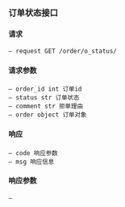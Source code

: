 ### 订单状态接口
#### 请求
    — request GET /order/o_status/
#### 请求参数
    — order_id int 订单id
    — status str 订单状态
    — comment str 拒单理由
    — order object 订单对象
#### 响应
    — code 响应参数
    — msg 响应信息
#### 响应参数
    — 
    